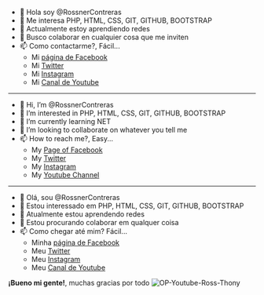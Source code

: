 - 👋 Hola soy @RossnerContreras
- 👀 Me interesa PHP, HTML, CSS, GIT, GITHUB, BOOTSTRAP
- 🌱 Actualmente estoy aprendiendo redes
- 💞️ Busco colaborar en cualquier cosa que me inviten
- 📫 Como contactarme?, Fácil...
   * Mi [página de Facebook](https://web.facebook.com/TuYYoParaTodaLaEternidadLoPensare)
   * Mi [Twitter](https://twitter.com/RoSsNeR_06)
   * Mi [Instagram](https://www.instagram.com/rossnercontreras/)
   * Mi [Canal de Youtube](https://www.youtube.com/channel/UCjVDwAINaCr3uoeXLpQofeg)
_________________________________________________________________
- 👋 Hi, I’m @RossnerContreras
- 👀 I’m interested in PHP, HTML, CSS, GIT, GITHUB, BOOTSTRAP
- 🌱 I’m currently learning NET
- 💞️ I’m looking to collaborate on whatever you tell me
- 📫 How to reach me?, Easy...
   * My [Page of Facebook](https://web.facebook.com/TuYYoParaTodaLaEternidadLoPensare)
   * My [Twitter](https://twitter.com/RoSsNeR_06)
   * My [Instagram](https://www.instagram.com/rossnercontreras/)
   * My [Youtube Channel](https://www.youtube.com/channel/UCjVDwAINaCr3uoeXLpQofeg)
_________________________________________________________________
- 👋 Olá, sou @RossnerContreras
- 👀 Estou interessado em PHP, HTML, CSS, GIT, GITHUB, BOOTSTRAP
- 🌱 Atualmente estou aprendendo redes
- 💞️ Estou procurando colaborar em qualquer coisa
- 📫 Como chegar até mim? Fácil...
   * Minha [página de Facebook](https://web.facebook.com/TuYYoParaTodaLaEternidadLoPensare)
   * Meu [Twitter](https://twitter.com/RoSsNeR_06)
   * Meu [Instagram](https://www.instagram.com/rossnercontreras/)
   * Meu [Canal de Youtube](https://www.youtube.com/channel/UCjVDwAINaCr3uoeXLpQofeg)

**¡Bueno mi gente!**, muchas gracias por todo ![OP-Youtube-Ross-Thony](https://user-images.githubusercontent.com/126524470/235120723-2501da08-503b-4ff7-a74e-a3e2d49adbc6.png)

<!---
RossnerContreras/RossnerContreras is a ✨ special ✨ repository because its `README.md` (this file) appears on your GitHub profile.
You can click the Preview link to take a look at your changes.
--->
